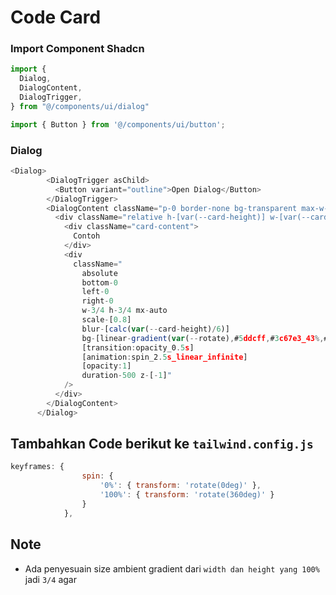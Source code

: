 # Code Card

### Import Component Shadcn
```javascript
import {
  Dialog,
  DialogContent,
  DialogTrigger,
} from "@/components/ui/dialog"

import { Button } from '@/components/ui/button';
```

### Dialog
```javascript
<Dialog>
        <DialogTrigger asChild>
          <Button variant="outline">Open Dialog</Button>
        </DialogTrigger>
        <DialogContent className="p-0 border-none bg-transparent max-w-none w-auto">
          <div className="relative h-[var(--card-height)] w-[var(--card-width)] bg-white p-[3px] rounded-md flex flex-col items-center justify-center">
            <div className="card-content">
              Contoh
            </div>
            <div
              className="
                absolute
                bottom-0
                left-0
                right-0 
                w-3/4 h-3/4 mx-auto 
                scale-[0.8] 
                blur-[calc(var(--card-height)/6)]  
                bg-[linear-gradient(var(--rotate),#5ddcff,#3c67e3_43%,#4e00c2)] 
                [transition:opacity_0.5s] 
                [animation:spin_2.5s_linear_infinite] 
                [opacity:1]
                duration-500 z-[-1]"
            />
          </div>
        </DialogContent>
      </Dialog>
```

## Tambahkan Code berikut ke `tailwind.config.js`
```javascript
keyframes: {
				spin: {
					'0%': { transform: 'rotate(0deg)' },
					'100%': { transform: 'rotate(360deg)' }
				}
			},
```

## Note
- Ada penyesuain size ambient gradient dari `width dan height yang 100%` jadi `3/4` agar 
